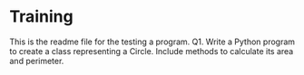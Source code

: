 # Training
This is the readme file for the testing a program.
Q1. Write a Python program to create a class representing a Circle. Include methods to calculate its area and perimeter.
